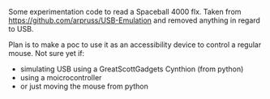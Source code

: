 Some experimentation code to read a Spaceball 4000 flx. 
Taken from https://github.com/arpruss/USB-Emulation and removed anything in regard to USB.

Plan is to make a poc to use it as an accessibility device to control a regular mouse. Not sure yet if:
 * simulating USB using a GreatScottGadgets Cynthion (from python)
 * using a moicrocontroller
 * or just moving the mouse from python
